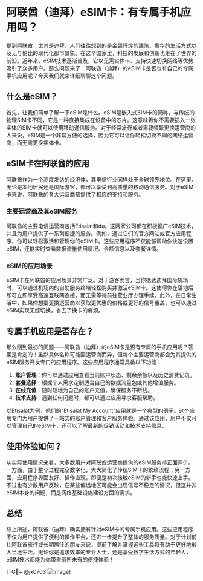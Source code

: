 # 阿联酋（迪拜）eSIM卡：有专属手机应用吗？

提到阿联酋，尤其是迪拜，人们往往想到的是金碧辉煌的建筑、奢华的生活方式以及无与伦比的现代化都市景象。在这个国家里，科技的发展和创新也走在了世界的前沿。近年来，eSIM技术逐渐普及，它以无需实体卡、支持快速切换网络等优势吸引了众多用户。那么问题来了：阿联酋（迪拜）的eSIM卡是否也有自己的专属手机应用呢？今天我们就来详细聊聊这个问题。

## 什么是eSIM？

首先，让我们简单了解一下eSIM是什么。eSIM是嵌入式SIM卡的简称，与传统的物理SIM卡不同，它是一种直接集成在设备中的芯片。这意味着你不需要插入一张实体的SIM卡就可以使用移动通信服务。对于经常旅行或者需要频繁更换运营商的人来说，eSIM是一个非常方便的选择，因为它可以让你轻松切换不同的网络运营商，而无需更换实体卡。

## eSIM卡在阿联酋的应用

阿联酋作为一个高度发达的经济体，其电信行业同样处于全球领先地位。在这里，无论是本地居民还是国际游客，都可以享受到高质量的移动通信服务。对于eSIM卡来说，阿联酋的各大运营商都提供了相应的支持和服务。

### 主要运营商及其eSIM服务

阿联酋的主要电信运营商包括Etisalat和du。这两家公司都在积极推广eSIM技术，并且为用户提供了一系列便捷的服务。例如，通过它们的官方网站或官方应用程序，你可以轻松激活和管理你的eSIM卡。这些应用程序不仅能够帮助你快速设置eSIM，还能实时查看数据流量使用情况、余额信息以及套餐详情。

### eSIM的应用场景

eSIM卡在阿联酋的应用场景非常广泛。对于游客而言，当你抵达迪拜国际机场时，可以通过机场内的自助服务终端轻松购买并激活eSIM卡。这使得你在落地后即可立即享受高速互联网连接，而无需等待前往营业厅办理手续。此外，在日常生活中，如果你想要更换运营商以获取更优惠的价格或更好的信号覆盖，也可以通过eSIM实现无缝切换，省去了换卡的麻烦。

## 专属手机应用是否存在？

那么回到最初的问题——阿联酋（迪拜）的eSIM卡是否有专属的手机应用呢？答案是肯定的！虽然具体名称可能因运营商而异，但每个主要运营商都会为其提供的eSIM服务开发专门的应用程序。这些应用程序通常具备以下功能：

1. **账户管理**：你可以通过应用查看当前账户状态、剩余余额以及历史消费记录。
2. **套餐选择**：根据个人需求定制适合自己的数据流量包或其他增值服务。
3. **在线充值**：随时随地为自己的账户充值，确保服务不断线。
4. **技术支持**：遇到任何问题时，都可以通过应用寻求客服帮助。

以Etisalat为例，他们的“Etisalat My Account”应用就是一个典型的例子。这个应用专门为用户提供了一站式的账户管理和客户服务体验。通过该应用，用户不仅可以管理自己的eSIM卡，还可以了解最新的促销活动和技术支持信息。

## 使用体验如何？

从实际使用情况来看，大多数用户对阿联酋运营商提供的eSIM服务持正面评价。一方面，由于整个过程完全数字化，大大简化了传统SIM卡的繁琐流程；另一方面，应用程序界面友好、操作直观，即便是初次接触eSIM的新手也能快速上手。不过也有少数用户反映，在某些偏远地区可能会出现信号不稳定的情况，但这并非eSIM本身的问题，而是网络基础设施建设方面的需求。

## 总结

综上所述，阿联酋（迪拜）确实拥有针对eSIM卡的专属手机应用。这些应用程序不仅为用户提供了便利的操作平台，还进一步提升了整体的服务质量。对于计划前往阿联酋旅行或长期居住的朋友来说，提前了解并掌握这些工具将有助于更好地融入当地生活。无论你是追求效率的专业人士，还是享受数字生活方式的年轻人，eSIM技术都能为你带来前所未有的便捷体验！

[TG💪+ @jx0703 ![Image](https://github.com/user-attachments/assets/dbca1d08-cadb-493c-b0ec-ad6f7a83f270)]